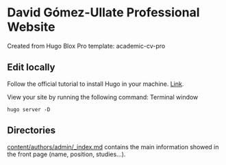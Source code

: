 # David Gómez-Ullate Professional Website

Created from Hugo Blox Pro template: academic-cv-pro

## Edit locally

Follow the official tutorial to install Hugo in your machine. [Link](https://docs.hugoblox.com/getting-started/install-hugo/).

View your site by running the following command:
Terminal window

```{bash}
hugo server -D
```

## Directories

[content/authors/admin/_index.md](content/authors/admin/_index.md) contains the main information showed in the front page (name, position, studies...).

